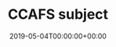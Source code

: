 ---
title: 'CCAFS subject'
field: 'cg.subject.ccafs'
slug: 'cg-subject-ccafs'
description: 'CCAFS subject'
required: False
vocabulary: 'cg-subject-ccafs.txt'
date: '2019-05-04T00:00:00+00:00'
---
